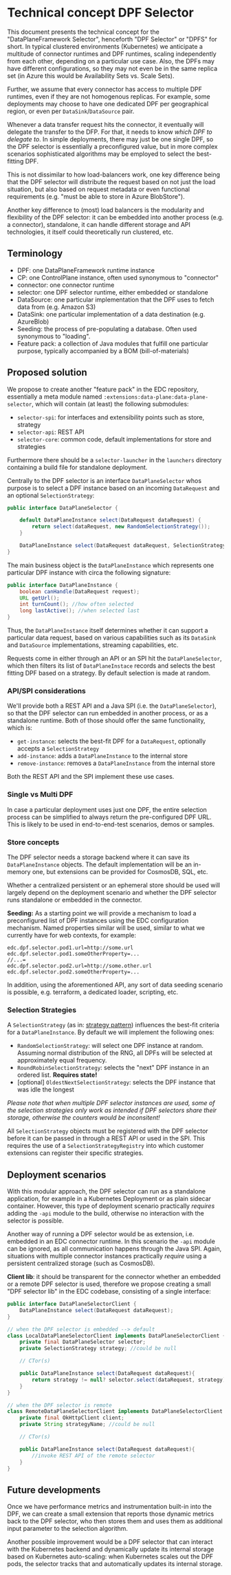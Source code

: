 # Technical concept DPF Selector

This document presents the technical concept for the "DataPlaneFramework Selector", henceforth "DPF Selector" or "DPFS" for short. 
In typical clustered environments (Kubernetes) we anticipate a multitude of connector runtimes and DPF runtimes, scaling independently from each other, depending
on a particular use case. Also, the DPFs may have different configurations, so they may not even be in the same replica set (in Azure this would be Availability Sets vs. Scale Sets).

Further, we assume that every connector has access to multiple DPF runtimes, even if they are not homogenous replicas. For example, some deployments may choose to have one dedicated DPF per geographical region, or even per `DataSink`/`DataSource` pair.

Whenever a data transfer request hits the connector, it eventually will delegate the transfer to the DFP. For that, it needs to know _which DPF to delegate to_. In simple deployments, there may just be one single DPF, so the DPF selector is essentially a preconfigured value, but in more complex scenarios sophisticated algorithms may be employed to select the best-fitting DPF. 

This is not dissimilar to how load-balancers work, one key difference being that the DPF selector will distribute the request based on not just the load situation, but also based on request metadata or even functional requirements (e.g. "must be able to store in Azure BlobStore").

Another key difference to (most) load balancers is the modularity and flexibility of the DPF selector: it can be embedded into another process (e.g. a connector), standalone, it can handle different storage and API technologies, it itself could theoretically run clustered, etc.

## Terminology
- DPF: one DataPlaneFramework runtime instance
- CP: one ControlPlane instance, often used synonymous to "connector"
- connector: one connector runtime
- selector: one DPF selector runtime, either embedded or standalone
- DataSource: one particular implementation that the DPF uses to fetch data from (e.g. Amazon S3)
- DataSink: one particular implementation of a data destination (e.g. AzureBlob)
- Seeding: the process of pre-populating a database. Often used synonymous to "loading".
- Feature pack: a collection of Java modules that fulfill one particular purpose, typically accompanied by a BOM (bill-of-materials)

## Proposed solution

We propose to create another "feature pack" in the EDC repository, essentially a meta module named `:extensions:data-plane:data-plane-selector`, which will contain (at least) the following submodules:
- `selector-spi`: for interfaces and extensibility points such as store, strategy
- `selector-api`: REST API
- `selector-core`: common code, default implementations for store and strategies

Furthermore there should be a `selector-launcher` in the `launchers` directory containing a build file for standalone deployment.

Centrally to the DPF selector is an interface `DataPlaneSelector` whos purpose is to select a DPF instance based on an incoming `DataRequest` and an optional `SelectionStrategy`:

```java
public interface DataPlaneSelector {

    default DataPlaneInstance select(DataRequest dataRequest) {
        return select(dataRequest, new RandomSelectionStrategy());
    }

    DataPlaneInstance select(DataRequest dataRequest, SelectionStrategy strategy);
}
```

The main business object is the `DataPlaneInstance` which represents one particular DPF instance with circa the following signature:

```java
public interface DataPlaneInstance {
    boolean canHandle(DataRequest request);
    URL getUrl();
    int turnCount(); //how often selected
    long lastActive(); //when selected last
}
```

Thus, the `DataPlaneInstance` itself determines whether it can support a particular data request, based on various capabilities such as its `DataSink` and `DataSource` implementations, streaming capabilities, etc.


Requests come in either through an API or an SPI hit the `DataPlaneSelector`, which then filters its list of `DataPlaneInstace` records and selects the best fitting DPF based on a strategy. By default selection is made at random.

### API/SPI considerations

We'll provide both a REST API and a Java SPI (i.e. the `DataPlaneSelector`), so that the DPF selector can run embedded in another process, or as a standalone runtime. Both of those should offer the same functionality, which is:

- `get-instance`: selects the best-fit DPF for a `DataRequest`, optionally accepts a `SelectionStrategy`
- `add-instance`: adds a `DataPlaneInstance` to the internal store
- `remove-instance`: removes a `DataPlaneInstance` from the internal store

Both the REST API and the SPI implement these use cases.


### Single vs Multi DPF
In case a particular deployment uses just one DPF, the entire selection process can be simplified to always return the pre-configured DPF URL. This is likely to be used in end-to-end-test scenarios, demos or samples.


### Store concepts
The DPF selector needs a storage backend where it can save its `DataPlaneInstance` objects. The default implementation will be an in-memory one, but extensions can be provided for CosmosDB, SQL, etc. 

Whether a centralized persistent or an ephemeral store should be used will largely depend on the deployment scenario and whether the DPF selector runs standalone or embedded in the connector.

**Seeding:** As a starting point we will provide a mechanism to load a preconfigured list of DPF instances using the EDC configuration mechanism. Named properties similar will be used, similar to what we currently have for web contexts, for example:

```properties
edc.dpf.selector.pod1.url=http://some.url
edc.dpf.selector.pod1.someOtherProperty=...
//...=
edc.dpf.selector.pod2.url=http://some.other.url
edc.dpf.selector.pod2.someOtherProperty=...
```

In addition, using the aforementioned API, any sort of data seeding scenario is possible, e.g. terraform, a dedicated loader, scripting, etc.

### Selection Strategies
A `SelectionStrategy` (as in: [strategy pattern](https://en.wikipedia.org/wiki/Strategy_pattern)) influences the best-fit criteria for a `DataPlaneInstance`.
By default we will implement the following ones:

- `RandomSelectionStrategy`: will select one DPF instance at random. Assuming normal distribution of the RNG, all DPFs will be selected at approximately equal frequency.
- `RoundRobinSelectionStrategy`: selects the "next" DPF instance in an ordered list. **Requires state!**
- [optional] `OldestNextSelectionStrategy`: selects the DPF instance that was idle the longest

_Please note that when multiple DPF selector instances are used, some of the selection strategies only work as intended if DPF selectors share their storage, otherwise the counters would be inconsitent!_

All `SelectionStrategy` objects must be registered with the DPF selector before it can be passed in through a REST API or used in the SPI. This requires the use of a `SelectionStrategyRegistry` into which customer extensions can register their specific strategies.

## Deployment scenarios
With this modular approach, the DPF selector can run as a standalone application, for example in a Kubernetes Deployment or as plain sidecar container. However, this type of deployment scenario practically _requires_ adding the `-api` module to the build, otherwise no interaction with the selector is possible.

Another way of running a DPF selector would be as extension, i.e. embedded in an EDC connector runtime. In this scenario the `-api` module can be ignored, as all communication happens through the Java SPI. 
Again, situations with multiple connector instances practically _require_ using a persistent centralized storage (such as CosmosDB).

**Client lib**: it should be transparent for the connector whether an embedded or a remote DPF selector is used, therefore we propose creating a small "DPF selector lib" in the EDC codebase, consisting of a single interface:

```java
public interface DataPlaneSelectorClient {
    DataPlaneInstance select(DataRequest dataRequest);
}

// when the DPF selector is embedded --> default
class LocalDataPlaneSelectorClient implements DataPlaneSelectorClient {
    private final DataPlaneSelector selector; 
    private SelectionStrategy strategy; //could be null

    // CTor(s)

    public DataPlaneInstance select(DataRequest dataRequest){
        return strategy != null? selector.select(dataRequest, strategy) : selector.select(dataRequest);
    }
}

// when the DPF selector is remote
class RemoteDataPlaneSelectorClient implements DataPlaneSelectorClient {
    private final OkHttpClient client;
    private String strategyName; //could be null

    // CTor(s)

    public DataPlaneInstance select(DataRequest dataRequest){
        //invoke REST API of the remote selector 
    }
}
```
## Future developments
Once we have performance metrics and instrumentation built-in into the DPF, we can create a small extension that reports those dynamic metrics back to the DPF selector, who then stores them and uses them as additional input parameter to the selection algorithm.

Another possible improvement would be a DPF selector that can interact with the Kubernetes backend and dynamically update its internal storage based on Kubernetes auto-scaling: when Kubernetes scales out the DPF pods, the selector tracks that and automatically updates its internal storage.